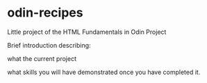 # odin-recipes
Little project of the HTML Fundamentals in Odin Project

Brief introduction describing:

what the current project

what skills you will have demonstrated once you have completed it. 
